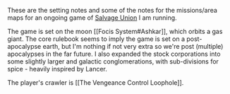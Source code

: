 These are the setting notes and some of the notes for the missions/area maps for an ongoing game of [Salvage Union](https://leyline.press/collections/salvage-union) I am running.

The game is set on the moon [[Focis System#Ashkar]], which orbits a gas giant. The core rulebook seems to imply the game is set on a post-apocalypse earth, but I'm nothing if not very extra so we're post (multiple) apocalypses in the far future. I also expanded the stock corporations into some slightly larger and galactic conglomerations, with sub-divisions for spice - heavily inspired by Lancer.

The player's crawler is [[The Vengeance Control Loophole]].